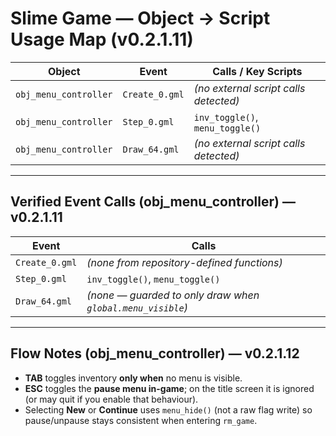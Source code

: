 # Slime Game — Object → Script Usage Map (v0.2.1.11)

| Object | Event | Calls / Key Scripts |
|---|---|---|
| `obj_menu_controller` | `Create_0.gml` | _(no external script calls detected)_ |
| `obj_menu_controller` | `Step_0.gml` | `inv_toggle()`, `menu_toggle()` |
| `obj_menu_controller` | `Draw_64.gml` | _(no external script calls detected)_ |


---

## Verified Event Calls (obj_menu_controller) — v0.2.1.11
| Event | Calls |
|---|---|
| `Create_0.gml` | _(none from repository-defined functions)_ |
| `Step_0.gml` | `inv_toggle()`, `menu_toggle()` |
| `Draw_64.gml` | _(none — guarded to only draw when `global.menu_visible`)_ |


---

## Flow Notes (obj_menu_controller) — v0.2.1.12
- **TAB** toggles inventory **only when** no menu is visible.  
- **ESC** toggles the **pause menu in-game**; on the title screen it is ignored (or may quit if you enable that behaviour).  
- Selecting **New** or **Continue** uses `menu_hide()` (not a raw flag write) so pause/unpause stays consistent when entering `rm_game`.
